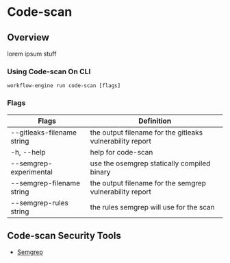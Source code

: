 # Code-scan

## Overview

lorem ipsum stuff


### Using Code-scan On CLI

    workflow-engine run code-scan [flags]

### Flags

|           Flags            |                        Definition                         |
|----------------------------|-----------------------------------------------------------|
| --gitleaks-filename string | the output filename for the gitleaks vulnerability report |
| -h, --help                 | help for code-scan                                        |
| --semgrep-experimental     | use the osemgrep statically compiled binary               |
| --semgrep-filename string  | the output filename for the semgrep vulnerability report  |
| --semgrep-rules string     | the rules semgrep will use for the scan                   |



## Code-scan Security Tools

- [Semgrep](./code_scan_tools/semgrep.md)